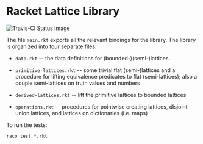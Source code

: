 # Racket Lattice Library

![Travis-CI Status Image](https://travis-ci.org/danking/lattice.svg?branch=master)

The file `main.rkt` exports all the relevant bindings for the library. The
library is organized into four separate files:

  - `data.rkt` -- the data definitions for (bounded-)(semi-)lattices.

  - `primitive-lattices.rkt` -- some trivial flat (semi-)lattices and a
    procedure for lifting equivalence predicates to flat (semi-lattices); also a
    couple semi-lattices on truth values and numbers

  - `derived-lattices.rkt` -- lift the primitive lattices to bounded lattices

  - `operations.rkt` -- procedures for pointwise creating lattices, disjoint
    union lattices, and lattices on dictionaries (i.e. maps)

To run the tests:

    raco test *.rkt
